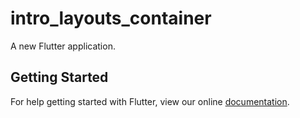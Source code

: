 # intro_layouts_container

A new Flutter application.

## Getting Started

For help getting started with Flutter, view our online
[documentation](https://flutter.io/).
